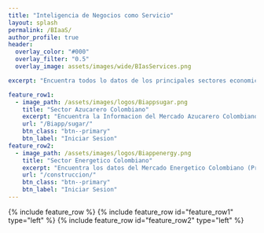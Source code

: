 ```yaml
---
title: "Inteligencia de Negocios como Servicio"
layout: splash
permalink: /BIaaS/
author_profile: true
header:
  overlay_color: "#000"
  overlay_filter: "0.5"  
  overlay_image: assets/images/wide/BIasServices.png

excerpt: "Encuentra todos lo datos de los principales sectores economicos colombianos, en solo lugar. "

feature_row1:
  - image_path: /assets/images/logos/Biappsugar.png
    title: "Sector Azucarero Colombiano"
    excerpt: "Encuentra la Informacion del Mercado Azucarero Colombiano en un solo lugar (Precios, Clima, Tasa de cambio, Aranceles, Previsiones, Noticias)"
    url: "/Biapp/sugar/"
    btn_class: "btn--primary"
    btn_label: "Iniciar Sesion"
feature_row2:
  - image_path: /assets/images/logos/Biappenergy.png
    title: "Sector Energetico Colombiano"
    excerpt: "Encuentra los datos del Mercado Energetico Colombiano (Precios, Clima, Proyecciones, Noticias)"
    url: "/construccion/"
    btn_class: "btn--primary"
    btn_label: "Iniciar Sesion"
---
```


{% include feature_row %}
{% include feature_row id="feature_row1" type="left" %}
{% include feature_row id="feature_row2" type="left" %}
